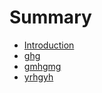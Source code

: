 # Summary

* [Introduction](README.md)
* [ghg](ghg.md)
* [gmhgmg](gmhgmg.md)
* [yrhgyh](yrhgyh.md)

